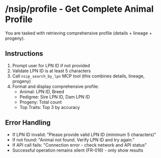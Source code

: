 # /nsip/profile - Get Complete Animal Profile

You are tasked with retrieving comprehensive profile (details + lineage + progeny).

## Instructions

1. Prompt user for LPN ID if not provided
2. Validate LPN ID is at least 5 characters
3. Call `nsip_search_by_lpn` MCP tool (this combines details, lineage, progeny)
4. Format and display comprehensive profile:
   - Animal: LPN ID, Breed
   - Pedigree: Sire LPN ID, Dam LPN ID
   - Progeny: Total count
   - Top Traits: Top 3 by accuracy

## Error Handling

- If LPN ID invalid: "Please provide valid LPN ID (minimum 5 characters)"
- If not found: "Animal not found. Verify LPN ID and try again."
- If API call fails: "Connection error - check network and API status"
- Successful operation remains silent (FR-016) - only show results
